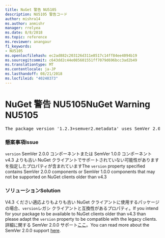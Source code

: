 ```yaml
---
title: NuGet 警告 NU5105
description: NU5105 警告コード
author: mishra14
ms.author: anmishr
manager: rrelyea
ms.date: 8/8/2018
ms.topic: reference
ms.reviewer: anangaur
f1_keywords:
- NU5105
ms.openlocfilehash: ec2ad882c203126d311e8517c14ff84ee4094b19
ms.sourcegitcommit: c643dd2c44e085601551ff7079d696bcc3ad2b49
ms.translationtype: MT
ms.contentlocale: ja-JP
ms.lasthandoff: 08/21/2018
ms.locfileid: "40248373"
---
```

# <a name="nuget-warning-nu5105"></a><span data-ttu-id="d82df-103">NuGet 警告 NU5105</span><span class="sxs-lookup"><span data-stu-id="d82df-103">NuGet Warning NU5105</span></span>
<pre>The package version '1.2.3+semver2.metadata' uses SemVer 2.0.0 or components of SemVer 1.0.0 that are not supported on legacy clients. Change the package version to a SemVer 1.0.0 string. If the version contains a release label it must start with a letter. This message can be ignored if the package is not intended for older clients.</pre>

### <a name="issue"></a><span data-ttu-id="d82df-104">懸案事項</span><span class="sxs-lookup"><span data-stu-id="d82df-104">Issue</span></span>

<span data-ttu-id="d82df-105">`version` SemVer 2.0.0 コンポーネントまたは SemVer 1.0.0 コンポーネント v4.3 よりも古い NuGet クライアントでサポートされていない可能性がありますを指定したプロパティが含まれています</span><span class="sxs-lookup"><span data-stu-id="d82df-105">The `version` property specified contains SemVer 2.0.0 components or SemVer 1.0.0 components that may not be supported on NuGet clients older than v4.3</span></span>


### <a name="solution"></a><span data-ttu-id="d82df-106">ソリューション</span><span class="sxs-lookup"><span data-stu-id="d82df-106">Solution</span></span>

<span data-ttu-id="d82df-107">V4.3 ください適応よりもよりも古い NuGet クライアントに使用するパッケージの場合、`version`レガシ クライアントと互換性があるプロパティ。</span><span class="sxs-lookup"><span data-stu-id="d82df-107">If you intend for your package to be available to NuGet clients older than v4.3 than please adapt the `version` property to be compatible with the legacy clients.</span></span> <span data-ttu-id="d82df-108">詳細に関する SemVer 2.0.0 サポート[ここ](https://github.com/NuGet/Home/wiki/SemVer-2.0.0-support)。</span><span class="sxs-lookup"><span data-stu-id="d82df-108">You can read more about the SemVer 2.0.0 support [here](https://github.com/NuGet/Home/wiki/SemVer-2.0.0-support).</span></span>

